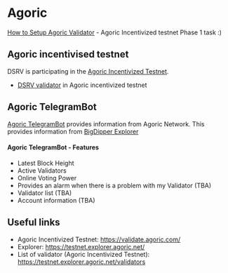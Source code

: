 # Agoric

[How to Setup Agoric Validator](https://github.com/dsrvlabs/agoric/blob/main/Setup_Agoric_Validator.md) - Agoric Incentivized testnet Phase 1 task :)
 

## Agoric incentivised testnet

DSRV is participating in the [Agoric Incentivized Testnet](https://validate.agoric.com).

- [DSRV validator](https://testnet.explorer.agoric.net/validator/agoricvaloper1ns570lyx8lxevgtva6xdunjp0d35y3z32w3z6c) in Agoric incentivized testnet

## Agoric TelegramBot

[Agoric TelegramBot](https://github.com/dsrvlabs/agoric/tree/telegrambot-dev/Agoric-TelegramBot) provides information from Agoric Network. This provides information from [BigDipper Explorer](https://testnet.explorer.agoric.net/)

#### Agoric TelegramBot - Features
- Latest Block Height
- Active Validators
- Online Voting Power
- Provides an alarm when there is a problem with my Validator (TBA)
- Validator list (TBA)
- Account information (TBA)

## Useful links
- Agoric Incentivized Testnet: https://validate.agoric.com/
- Explorer: https://testnet.explorer.agoric.net/
- List of validator (Agoric Incentivized Testnet): https://testnet.explorer.agoric.net/validators
